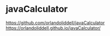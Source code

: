 # javaCalculator

https://github.com/orlandoliddell/javaCalculator
<br>
https://orlandoliddell.github.io/javaCalculator/